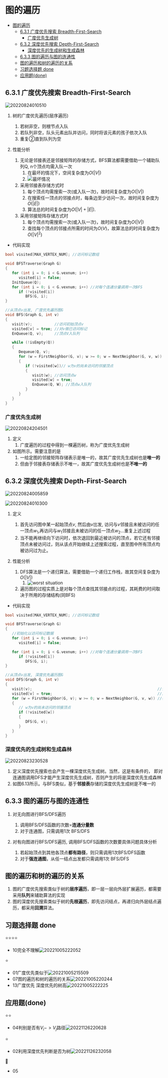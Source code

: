 # 图的遍历

- [图的遍历](#图的遍历)
  - [6.3.1 广度优先搜索 Breadth-First-Search](#631-广度优先搜索-breadth-first-search)
    - [广度优先生成树](#广度优先生成树)
  - [6.3.2 深度优先搜索 Depth-First-Search](#632-深度优先搜索-depth-first-search)
    - [深度优先的生成树和生成森林](#深度优先的生成树和生成森林)
  - [6.3.3 图的遍历与图的连通性](#633-图的遍历与图的连通性)
  - [图的遍历和树的遍历的关系](#图的遍历和树的遍历的关系)
  - [习题选择题 done](#习题选择题-done)
  - [应用题(done)](#应用题done)

## 6.3.1 广度优先搜索 Breadth-First-Search

![20220824010510](https://raw.githubusercontent.com/Logible/Image/main/note_image/20220824010510.png)

1. 树的广度优先遍历(层序遍历)
   1. 若树非空，则根节点入队
   2. 若队列非空，队头元素出队并访问，同时将该元素的孩子依次入队
   3. 重复②直到队列为空

2. 性能分析
   1. 无论是邻接表还是邻接矩阵的存储方式，BFS算法都需要借助一个辅助队列Q, n个顶点均需入队一次
      1. 在最坏的情况下，空间复杂度为$O(|V|)$
      2. ![最坏情况](https://raw.githubusercontent.com/Logible/Image/main/note_image/20220823230308.png)
   2. 采用邻接表存储方式时
      1. 每个顶点均需搜索一次(或入队一次)，故时间复杂度为$O(|V|)$
      2. 在搜索任一顶点的邻接点时，每条边至少访问一次，故时间复杂度为$O(|E|)$
      3. 算法总的时间复杂度为$O(|V|+|E|)$.
   3. 采用邻接矩阵存储方式时
      1. 每个顶点均需搜索一次(或入队一次)，故时间复杂度为$O(|V|)$
      2. 查找每个顶点的邻接点所需的时间为$O(V)$，故算法总的时间复杂度为$O(|V|^2)$

- 代码实现

```c
bool visited[MAX_VERTEX_NUM]; //访问标记数组

void BFSTraverse(Graph G)
{
   for (int i = 0; i < G.vexnum; i++)
      visited[i] = false;
   InitQueue(Q);
   for (int i = 0; i < G.vexnum; i++) //对每个连通分量调用一次BFS
      if (!visited[i])
         BFS(G, i);
}

//从顶点v出发, 广度优先遍历图G
void BFS(Graph G, int v)
{
   visit(v);          //访问初始顶点v
   visited[v] = true; //对v做已访问标记
   EnQueue(Q, v);     //顶点V入队列

   while (!isEmpty(Q))
   {
      Dequeue(Q, v);                                                   //顶点v出队列
      for (w = FirstNeighbor(G, v); w >= 0; w = NextNeighbor(G, v, w)) //检测v所有邻点
      {
         if (!visited[w])// w为v的尚未访问的邻接顶点
         {            
            visit(w); //访问顶点w
            visited[w] = true;
            EnQueue(Q, W); //顶点w入队列
         }
      }
   }
}
```

### 广度优先生成树

![20220824204501](https://raw.githubusercontent.com/Logible/Image/main/note_image/20220824204501.png)

1. 定义
   1. 广度遍历的过程中得到一棵遍历树，称为广度优先生成树
2. 如图所示。需要注意的是
   1. 一给定图的邻接矩阵存储表示是唯一的，故其广度优先生成树也是**唯一的**
   2. 但由于邻接表存储表示不唯一，故其广度优先生成树也是**不唯一的**

## 6.3.2 深度优先搜索 Depth-First-Search

![20220824005859](https://raw.githubusercontent.com/Logible/Image/main/note_image/20220824005859.png)

![20220824010300](https://raw.githubusercontent.com/Logible/Image/main/note_image/20220824010300.png)

1. 定义
   1. 首先访问图中某一起始顶点$v$, 然后由$v$岀发, 访问与$v$邻接且未被访问的任一顶点$w_1$,再访问与$w_1$邻接且未被访问的任一顶点$w_2$...重复上述过程
   2. 当不能再继续向下访问时，依次退回到最近被访问的顶点，若它还有邻接顶点未被访问过，则从该点开始继续上述搜索过程，直至图中所有顶点均被访问过为止。

2. 性能分析
   1. DFS算法是一个递归算法，需要借助一个递归工作栈，故其空间复杂度为$O(|V|)$
      1. ![worst situation](https://raw.githubusercontent.com/Logible/Image/main/note_image/20220824010327.png)
   2. 遍历图的过程实质上是对每个顶点查找其邻接点的过程，其耗费的时间取决于所用的存储结构(同BFS)

- 代码实现

```c
bool visited[MAX_VERTEX_NUM]; //访问标记数组

void BFSTraverse(Graph G)
{
   //初始化以访问标记数据
   for (int i = 0; i < G.vexnum; i++)
      visited[i] = false;

   for (int i = 0; i < G.vexnum; i++) //对每个连通分量调用一次BFS
      if (!visited[i])
         DFS(G, i);
}

//从顶点v出发, 深度优先遍历图G
void DFS(Graph G, int v)
{
   visit(v);                                                        //访问初始顶点v
   visited[v] = true;                                               //对v做已访问标记
   for (w = FirstNeighbor(G, v); w >= 0; w = NextNeighbor(G, v, w)) //检测v所有邻点
   {
      // w为v的尚未访问的邻接顶点
      if (!visited[w])
      {
         DFS(G, v);
      }
   }
}
```

### 深度优先的生成树和生成森林

![20220823230528](https://raw.githubusercontent.com/Logible/Image/main/note_image/20220823230528.png)

1. 定义深度优先搜索也会产生一棵深度优先生成树。当然，这是有条件的， 即对连通图调用DFS才能产生深度优先生成树，否则产生的将是深度优先生成森林
2. 如图6.13所示。与BFS类似，基于**邻接表**存储的深度优先生成树是不唯一的

## 6.3.3 图的遍历与图的连通性

1. 对无向图进行BFS/DFS遍历
   1. 调用BFS/DFS函数的次数=**连通分量数**
   2. 对于连通图，只需调用1次 BFS/DFS

2. 对有向图进行BFS/DFS遍历, 调用BFS/DFS函数的次数要具体问题具体分析
   1. 若起始顶点到其他各顶点**都有路径**，则只需调用1次BFS/DFS函数
   2. 对于**强连通图**，从任一结点出发都只需调用1次 BFS/DFS

## 图的遍历和树的遍历的关系

1. 图的广度优先搜索类似于树的**层序遍历**，即一层一层向外层扩展遍历，都需要采用**队列**来辅助算法的实现
2. 图的深度优先搜索类似于树的**先根遍历**，即先访问结点，再递归向外层结点遍历，都采用**回溯**算法。

## 习题选择题 done

⭐⭐⭐⭐

- 10完全不理解![20221005222052](https://raw.githubusercontent.com/Logible/Image/main/note_image/20221005222052.png)

⭐

- 01广度优先类似于![20221005215509](https://raw.githubusercontent.com/Logible/Image/main/note_image/20221005215509.png)
- 07图的遍历和树的遍历的关系![20221005220244](https://raw.githubusercontent.com/Logible/Image/main/note_image/20221005220244.png)
- 13广度优先 深度优先的树高![20221005222225](https://raw.githubusercontent.com/Logible/Image/main/note_image/20221005222225.png)

## 应用题(done)

⭐⭐

- 04判别是否有$V_i -> V_j$路径![20221126220628](https://raw.githubusercontent.com/Logible/Image/main/note_image/20221126220628.png)

⭐

- 02利用深度优先判断是否为树![20221126232058](https://raw.githubusercontent.com/Logible/Image/main/note_image/20221126232058.png)

🏀

- 05
